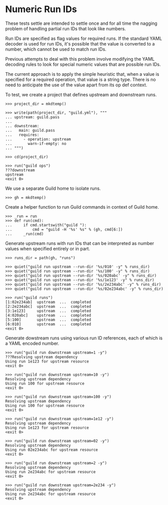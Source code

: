 # Numeric Run IDs

These tests settle are intended to settle once and for all time the
nagging problem of handling partial run IDs that look like numbers.

Run IDs are specified as flag values for required runs. If the
standard YAML decoder is used for run IDs, it's possible that the
value is converted to a number, which cannot be used to match run IDs.

Previous attempts to deal with this problem involve modifying the YAML
decoding rules to look for special numeric values that are possible
run IDs.

The current approach is to apply the simple heuristic that, when a
value is specified for a required operation, that value is a string
type. There is no need to anticipate the use of the value apart from
its op def context.

To test, we create a project that defines upstream and downstream
runs.

    >>> project_dir = mkdtemp()

    >>> write(path(project_dir, "guild.yml"), """
    ... upstream: guild.pass
    ...
    ... downstream:
    ...   main: guild.pass
    ...   requires:
    ...     - operation: upstream
    ...       warn-if-empty: no
    ... """)

    >>> cd(project_dir)

    >>> run("guild ops")
    ???downstream
    upstream
    <exit 0>

We use a separate Guild home to isolate runs.

    >>> gh = mkdtemp()

Create a helper function to run Guild commands in context of Guild home.

    >>> _run = run
    >>> def run(cmd):
    ...     if cmd.startswith("guild "):
    ...         cmd = "guild -H '%s' %s" % (gh, cmd[6:])
    ...     _run(cmd)

Generate upstream runs with run IDs that can be interpreted as number
values when specified entirely or in part.

    >>> runs_dir = path(gh, "runs")

    >>> quiet("guild run upstream --run-dir '%s/010' -y" % runs_dir)
    >>> quiet("guild run upstream --run-dir '%s/100' -y" % runs_dir)
    >>> quiet("guild run upstream --run-dir '%s/020abc' -y" % runs_dir)
    >>> quiet("guild run upstream --run-dir '%s/1e123' -y" % runs_dir)
    >>> quiet("guild run upstream --run-dir '%s/2e234abc' -y" % runs_dir)
    >>> quiet("guild run upstream --run-dir '%s/02e234abc' -y" % runs_dir)

    >>> run("guild runs")
    [1:02e234ab]  upstream  ...  completed
    [2:2e234abc]  upstream  ...  completed
    [3:1e123]     upstream  ...  completed
    [4:020abc]    upstream  ...  completed
    [5:100]       upstream  ...  completed
    [6:010]       upstream  ...  completed
    <exit 0>

Generate dowstream runs using various run ID references, each of which
is a YAML encoded number.

    >>> run("guild run downstream upstream=1 -y")
    ???Resolving upstream dependency
    Using run 1e123 for upstream resource
    <exit 0>

    >>> run("guild run downstream upstream=10 -y")
    Resolving upstream dependency
    Using run 100 for upstream resource
    <exit 0>

    >>> run("guild run downstream upstream=100 -y")
    Resolving upstream dependency
    Using run 100 for upstream resource
    <exit 0>

    >>> run("guild run downstream upstream=1e12 -y")
    Resolving upstream dependency
    Using run 1e123 for upstream resource
    <exit 0>

    >>> run("guild run downstream upstream=02 -y")
    Resolving upstream dependency
    Using run 02e234abc for upstream resource
    <exit 0>

    >>> run("guild run downstream upstream=2 -y")
    Resolving upstream dependency
    Using run 2e234abc for upstream resource
    <exit 0>

    >>> run("guild run downstream upstream=2e234 -y")
    Resolving upstream dependency
    Using run 2e234abc for upstream resource
    <exit 0>

